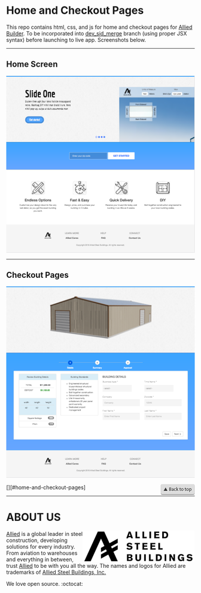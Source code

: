 # Home and Checkout Pages

This repo contains html, css, and js for home and checkout pages for [Allied Builder][1].  To be incorporated into [dev_sid_merge][2] branch (using proper JSX syntax) before launching to live app.  Screenshots below.

----------------

## Home Screen

<img src="https://raw.githubusercontent.com/hkdeven/allied-builder-html-files/master/images/builder-home-screen.png?token=AL0EqbZ7Ky0rTQs-kyZrcIiicTHWSnyUks5YYUd5wA%3D%3D" />

----------------

## Checkout Pages

<img src="https://raw.githubusercontent.com/hkdeven/allied-builder-html-files/master/images/builder-checkout-screen.png?token=AL0EqTmIKk1clia1ebrv30t8PtwB3Ff2ks5YYUdPwA%3D%3D" />



[<img src="https://raw.githubusercontent.com/hkdeven/Be-Constructive/master/top-btn.jpg" align="right"/>][#home-and-checkout-pages]

----------------

# ABOUT US

[<img src="https://github.com/hkdeven/AlliedBuildings.com/blob/master/ASB_Logo_Black_Horizontal%202.png?raw=true" align="right"/>][3]

[Allied][3] is a global leader in steel construction, developing solutions for every industry. From aviation to warehouses and everything in between, trust [Allied][3] to be with you all the way. The names and logos for Allied are trademarks of [Allied Steel Buildings, Inc.][3]     

We love open source. :octocat:

[1]: https://github.com/maddevelopmentco/builder.alliedbuildings.com
[2]: https://github.com/maddevelopmentco/builder.alliedbuildings.com/tree/dev_sid_merge
[3]: http://www.alliedbuildings.com/

